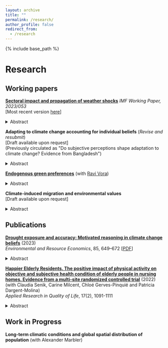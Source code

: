 ```yaml
---
layout: archive
title: ""
permalink: /research/
author_profile: false
redirect_from:
  - /research
---
```


{% include base_path %}

# Research

## Working papers

[**Sectoral impact and propagation of weather shocks**](https://www.imf.org/en/Publications/WP/Issues/2023/03/10/Sectoral-Impact-and-Propagation-of-Weather-Shocks-530798) <em> IMF Working Paper, 2023/053 </em> <br/> [Most recent version [here](/files/Sectoral_impact_and_propagation_of_weather_shocks.pdf)]

<details>
<summary> Abstract </summary>
<br>
Despite the intensification of international trade and the fragmentation of production processes, local weather shocks have only been shown to damage local economic activity. This paper introduces the role of input-output sectoral interlinkages as a transmission mechanism of weather shocks in a production network model and tests the empirical implications using a six-sector global dataset from 1975 to 2020. First, I document that agriculture is the most harmed sector by a range of weather shocks, including hot and cold days, droughts, and cyclones. Second, I find that sectors at later stages of the supply chain, though non-responsive to local weather, suffer from substantial and persistent losses over time due to domestic and foreign heat shocks in agriculture that propagate downstream. Using counterfactual scenarios, I show a substantial underestimation of the economic cost of temperature increases accounting for shocks across trade partners since 2000 and I characterize global losses depending on the sectoral centrality in the production network.
</details>

**Adapting to climate change accounting for individual beliefs** (_Revise and resubmit_) <br/> [Draft available upon request] <br/> (Previously circulated as "Do subjective perceptions shape adaptation to climate change? Evidence from Bangladesh")

<details>
<summary> Abstract </summary>
<br>
Mounting evidence that climate is changing requires a better understanding of how individuals adapt. Despite extensive research on various adaptation gaps, including financial and technological constraints, models of adaptive decision-making still rely on perfect information and optimal climate beliefs assumptions. Combining rural households' data in Bangladesh with a meteorological measure of dryness, this paper studies the role of individual beliefs about droughts on irrigation. A theoretical framework introduces how beliefs differentially influence responsiveness to dryness. The empirical analysis reveals an asymmetric response to dryness shocks conditional on prior belief accuracy and a reinforcing effect of beliefs in drier areas, with heterogeneous responses by growing season and irrigation technique. Three additional cognitive mechanisms exploit the intensity and frequency of droughts, comparing self-reported and meteorological records. A counterfactual analysis with meteorologically-formed beliefs shows that farmers underuse irrigation and incur substantial monetary losses as a result of inaccurate beliefs, generating a belief gap. 
</details>

[**Endogenous green preferences**](/files/EGP.pdf) (with [Ravi Vora](https://sites.google.com/view/ravi-vora)) <br/>

<details>
<summary> Abstract </summary>
<br>
Low public support has been an obstacle to the enactment of stronger environmental policies. Yet if policies are enacted, preferences for them may change. Using surveys covering 38 countries around the world, we study the dynamics of environmental policies and individual preferences over twenty years. Exploiting within-country, across birth-cohort variation in exposure to environmental policy stringency, we document that cohorts exposed to more stringent policies in the past are more supportive of environmental policies at the time of the survey, with the effect largely driven by exposure during a  period of early adulthood known as the formative age window. As a result, the demand for green policies is endogenous on a societal level. Experience-induced preferences have implications for understanding the evolving political economy of environmental policies and how to characterize the long-term welfare effects.
</details>

**Climate-induced migration and environmental values** <br/> [Draft available upon request]

<details>
<summary> Abstract </summary>
<br>
Climate concern as a political priority is crucial for gaining broad public support for climate policies. The drivers of climate attitudes have so far been identified in socio-economic and political factors and direct experience of weather shocks. This paper introduces international migration induced by weather variations as a novel determinant of climate concern. The empirical analysis leverages exogenous variation in weather in non-OECD origin countries to construct a gravity-predicted instrument for asylum demands and study their effect on individual climate concern and voting behavior for Green parties in the European Union between 2000 and 2019. Results show that weather-induced asylum applications heighten concern about climate change as a political priority. Changes in stated preferences, however, do not translate into changes in voting behavior, as there is no effect on Green party votes in the European Parliament elections. These findings are consistent with a drop-out of traditional Green voters, changes in preferences for individuals below the voting age, as well as no changes in the pro-environmental policy manifesto of political parties.  
</details>

## Publications

[**Drought exposure and accuracy: Motivated reasoning in climate change beliefs**](https://link.springer.com/article/10.1007/s10640-023-00779-1) (2023)  <br/> _Environmental and Resource Economics_, 85, 649–672 [[PDF](/files/EARE_Zappala_2023_Motivated_Reasoning.pdf)] <br/>

<details>
<summary> Abstract </summary>
<br>
The lack of stringent policies to avert climate change has increased the importance of effective and timely adaptation. Adequate adaptation is particularly important for agricultural communities in developing countries, which may most suffer the consequences of climate change. Evidence is still scarce on how people in the most vulnerable areas form climate change beliefs and whether such beliefs exhibit cognitive biases. Using survey data from rural households in Bangladesh together with a meteorological measure of excess dryness relative to historical averages, I study the effect of long-term average drought exposure and short-term deviations on beliefs about drought frequency and the interpretation of drought events. To explore how individuals interpret past droughts, I use an instrumental variable approach and investigate whether individual beliefs lead to asymmetric distortion of objective information. The results show that individuals recollect and overweight evidence tilted towards their prior beliefs, providing evidence of confirmation bias as a directional motivated reasoning mechanism. The findings highlight the need for models that account for behavioral factors and cognitive biases in the study of climate change beliefs for effective communication and adaptation policies. 
</details>

[**Happier Elderly Residents. The positive impact of physical activity on objective and subjective health condition of elderly people in nursing homes. Evidence from a multi-site randomized controlled trial**](https://link.springer.com/article/10.1007/s11482-021-09952-4) (2022) <br/> (with Claudia Senik, Carine Milcent, Chloé Gerves-Pinquié and Patricia Dargent-Molina) <br/> _Applied Research in Quality of Life_, 17(2), 1091-1111

<details>
<summary> Abstract </summary>
<br>
We explore the effects of adapted physical exercise programs in nursing homes, in which some residents suffer from dementia and/or physical limitations and others do not. We use data from 452 participants followed over 12 months in 32 retirement homes in four European countries. Using a difference-in-difference with individual random effects model, we show that the program had a significant impact on the number of falls and the self-declared health and health-related quality of life of residents (EQ-5D). The wide scope of this study, in terms of sites, countries, and measured outcomes, brings generality to previously existing evidence. A simple computation, in the case of France, suggests that such programs are highly cost-efficient.
</details>

## Work in Progress

**Long-term climatic conditions and global spatial distribution of population** (with Alexander Marbler)
